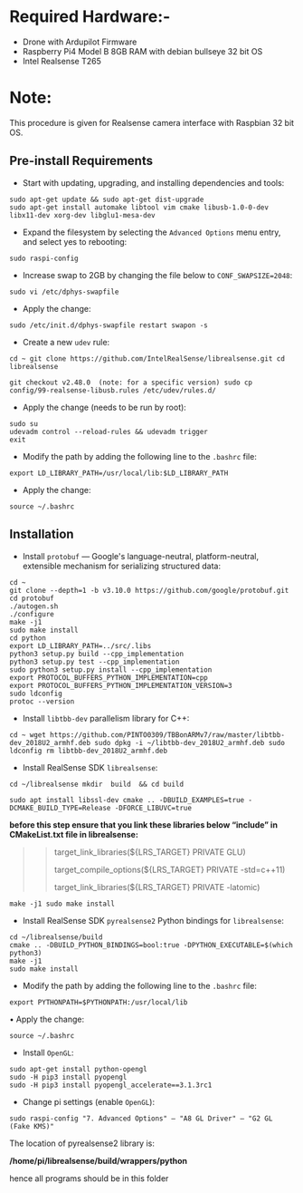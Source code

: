 # Required Hardware:- 
- Drone with Ardupilot Firmware
- Raspberry Pi4 Model B 8GB RAM with debian bullseye 32 bit OS
- Intel Realsense T265 

# Note: 
This procedure is given for Realsense camera interface with Raspbian 32 bit OS.

## Pre-install Requirements

- Start with updating, upgrading, and installing dependencies and tools:

```
sudo apt-get update && sudo apt-get dist-upgrade
sudo apt-get install automake libtool vim cmake libusb-1.0-0-dev libx11-dev xorg-dev libglu1-mesa-dev

```

- Expand the filesystem by selecting the `Advanced Options` menu entry, and select yes to rebooting:

```
sudo raspi-config

```

- Increase swap to 2GB by changing the file below to `CONF_SWAPSIZE=2048`:

```
sudo vi /etc/dphys-swapfile

```

- Apply the change:

`sudo /etc/init.d/dphys-swapfile restart swapon -s`

- Create a new `udev` rule:

`cd ~
git clone https://github.com/IntelRealSense/librealsense.git
cd librealsense`

 `git checkout v2.48.0  (note: for a specific version)
sudo cp config/99-realsense-libusb.rules /etc/udev/rules.d/`

- Apply the change (needs to be run by root):

```
sudo su
udevadm control --reload-rules && udevadm trigger
exit

```

- Modify the path by adding the following line to the `.bashrc` file:

```
export LD_LIBRARY_PATH=/usr/local/lib:$LD_LIBRARY_PATH

```

- Apply the change:

`source ~/.bashrc`

## Installation

- Install `protobuf` — Google's language-neutral, platform-neutral, extensible mechanism for serializing structured data:

```
cd ~
git clone --depth=1 -b v3.10.0 https://github.com/google/protobuf.git
cd protobuf
./autogen.sh
./configure
make -j1
sudo make install
cd python
export LD_LIBRARY_PATH=../src/.libs
python3 setup.py build --cpp_implementation
python3 setup.py test --cpp_implementation
sudo python3 setup.py install --cpp_implementation
export PROTOCOL_BUFFERS_PYTHON_IMPLEMENTATION=cpp
export PROTOCOL_BUFFERS_PYTHON_IMPLEMENTATION_VERSION=3
sudo ldconfig
protoc --version

```

- Install `libtbb-dev` parallelism library for C++:

`cd ~
wget https://github.com/PINTO0309/TBBonARMv7/raw/master/libtbb-dev_2018U2_armhf.deb
sudo dpkg -i ~/libtbb-dev_2018U2_armhf.deb
sudo ldconfig
rm libtbb-dev_2018U2_armhf.deb`

- Install RealSense SDK `librealsense`:

`cd ~/librealsense
mkdir  build  && cd build` 

`sudo apt install libssl-dev
cmake .. -DBUILD_EXAMPLES=true -DCMAKE_BUILD_TYPE=Release -DFORCE_LIBUVC=true`  

**before this step ensure that you link these libraries below “include” in CMakeList.txt file in librealsense:** 

>> target_link_libraries(${LRS_TARGET} PRIVATE GLU)
>> 
>>target_compile_options(${LRS_TARGET} PRIVATE -std=c++11)
>> 
>>target_link_libraries(${LRS_TARGET} PRIVATE -latomic)
>> 

`make -j1
sudo make install`

- Install RealSense SDK `pyrealsense2` Python bindings for `librealsense`:

```
cd ~/librealsense/build
cmake .. -DBUILD_PYTHON_BINDINGS=bool:true -DPYTHON_EXECUTABLE=$(which python3)
make -j1
sudo make install

```

- Modify the path by adding the following line to the `.bashrc` file:

`export PYTHONPATH=$PYTHONPATH:/usr/local/lib`  

• Apply the change:

```
source ~/.bashrc

```

- Install `OpenGL`:

```
sudo apt-get install python-opengl
sudo -H pip3 install pyopengl
sudo -H pip3 install pyopengl_accelerate==3.1.3rc1

```

- Change pi settings (enable `OpenGL`):

`sudo raspi-config
"7. Advanced Options" – "A8 GL Driver" – "G2 GL (Fake KMS)"`

The location of pyrealsense2 library is:

**/home/pi/librealsense/build/wrappers/python**

hence all programs should be in this folder
